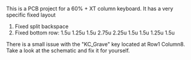 This is a PCB project for a 60% + XT column keyboard. It has a very specific fixed layout
1. Fixed split backspace
2. Fixed bottom row: 1.5u 1.25u 1.5u 2.75u 2.25u 1.5u 1.5u 1.25u 1.5u

There is a small issue with the "KC_Grave" key located at Row1 Column8.
Take a look at the schematic and fix it for yourself.

